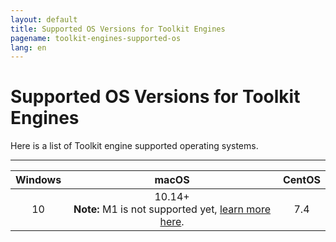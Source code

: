 ```yaml
---
layout: default
title: Supported OS Versions for Toolkit Engines
pagename: toolkit-engines-supported-os
lang: en
---
```


# Supported OS Versions for Toolkit Engines

Here is a list of Toolkit engine supported operating systems.

----------

| Windows | macOS | CentOS |
|:-------:|:-----:|:------:|
|   10    |10.14+ <br>**Note:** M1 is not supported yet, [learn more here](https://community.shotgridsoftware.com/t/13606).    |  7.4   |